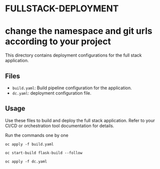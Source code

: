 # FULLSTACK-DEPLOYMENT
#  change the namespace and git urls  according to your project

This directory contains deployment configurations for the full stack application.

## Files
- `build.yaml`: Build pipeline configuration for the application.
- `dc.yaml`: deployment configuration file.

## Usage
Use these files to build and deploy the full stack application. Refer to your CI/CD or orchestration tool documentation for details.

Run the commands one by one 
```
oc apply -f build.yaml
```
```
oc start-build flask-build --follow
```

```
oc apply -f dc.yaml

```
